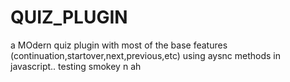 # QUIZ_PLUGIN
 a MOdern quiz plugin with most of the base features (continuation,startover,next,previous,etc) using aysnc methods in javascript..
 testing smokey n ah